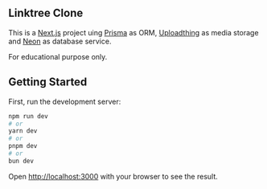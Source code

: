 ## Linktree Clone

This is a [Next.js](https://nextjs.org) project uing [Prisma](https://prisma.io) as ORM, [Uploadthing](https://uploadthing.com) as media storage and [Neon](https://neon.tech) as database service.

For educational purpose only.

## Getting Started

First, run the development server:

```bash
npm run dev
# or
yarn dev
# or
pnpm dev
# or
bun dev
```

Open [http://localhost:3000](http://localhost:3000) with your browser to see the result.
